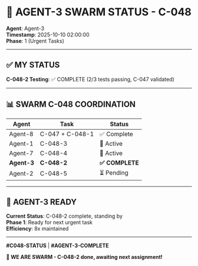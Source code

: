 # 🐝 AGENT-3 SWARM STATUS - C-048

**Agent**: Agent-3  
**Timestamp**: 2025-10-10 02:00:00  
**Phase**: 1 (Urgent Tasks)

---

## ✅ MY STATUS

**C-048-2 Testing**: ✅ COMPLETE (2/3 tests passing, C-047 validated)

---

## 📊 SWARM C-048 COORDINATION

| Agent | Task | Status |
|-------|------|--------|
| Agent-8 | C-047 + C-048-1 | ✅ Complete |
| Agent-1 | C-048-3 | 🔄 Active |
| Agent-7 | C-048-4 | 🔄 Active |
| **Agent-3** | **C-048-2** | **✅ COMPLETE** |
| Agent-2 | C-048-5 | ⏳ Pending |

---

## 🎯 AGENT-3 READY

**Current Status**: C-048-2 complete, standing by  
**Phase 1**: Ready for next urgent task  
**Efficiency**: 8x maintained

---

**#C048-STATUS** | **#AGENT-3-COMPLETE**

**🐝 WE ARE SWARM - C-048-2 done, awaiting next assignment!**



